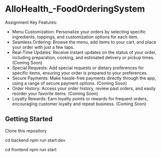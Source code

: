 # AlloHealth_-FoodOrderingSystem
Assignment
Key Features:
- Menu Customization: Personalize your orders by selecting specific ingredients, toppings, and customization options for each item.
- Seamless Ordering: Browse the menu, add items to your cart, and place your order with just a few taps.
- Real-Time Updates: Receive instant updates on the status of your order, including preparation, cooking, and estimated delivery or pickup times. (Coming Soon)
- Special Requests: Add special requests or dietary preferences for specific items, ensuring your order is prepared to your preferences.
- Secure Payments: Make hassle-free payments directly through the app, using a range of secure payment options. (Coming Soon)
- Order History: Access your order history, review past orders, and easily reorder your favorite items. (Coming Soon)
- Loyalty Rewards: Earn loyalty points or rewards for frequent orders, encouraging customer loyalty and repeat business. (Coming Soon)

## Getting Started

Clone this repository

cd backend
npm run start:dev

cd frontend
npm run start
